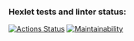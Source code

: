 ### Hexlet tests and linter status:
[![Actions Status](https://github.com/TelAndr/java-project-61/actions/workflows/hexlet-check.yml/badge.svg)](https://github.com/TelAndr/java-project-61/actions)
[![Maintainability](https://api.codeclimate.com/v1/badges/51bb753be572f00c42c0/maintainability)](https://codeclimate.com/github/TelAndr/java-project-61/maintainability)